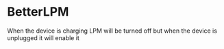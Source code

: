 # BetterLPM
When the device is charging LPM will be turned off but when the device is unplugged it will enable it
